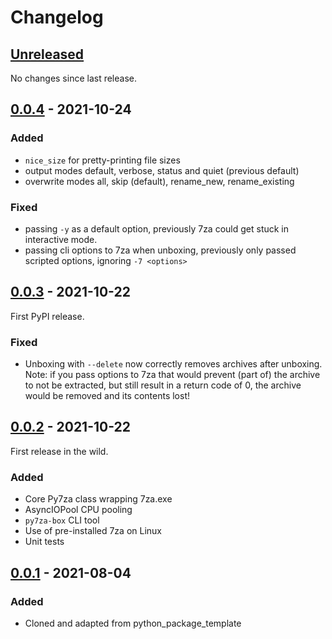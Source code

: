 # Changelog

## [Unreleased]

No changes since last release.

## [0.0.4] - 2021-10-24

### Added
  - `nice_size` for pretty-printing file sizes
  - output modes default, verbose, status and quiet (previous default)
  - overwrite modes all, skip (default), rename_new, rename_existing

### Fixed
  - passing `-y` as a default option, previously 7za could get stuck in interactive mode.
  - passing cli options to 7za when unboxing, previously only passed scripted options, ignoring `-7 <options>`

## [0.0.3] - 2021-10-22

First PyPI release.

### Fixed
  - Unboxing with `--delete` now correctly removes archives after unboxing.<br>Note: if you pass options to 7za that would prevent (part of) the archive to not be extracted, but still result in a return code of 0, the archive would be removed and its contents lost!

## [0.0.2] - 2021-10-22

First release in the wild.

### Added
  - Core Py7za class wrapping 7za.exe
  - AsyncIOPool CPU pooling
  - `py7za-box` CLI tool
  - Use of pre-installed 7za on Linux
  - Unit tests

## [0.0.1] - 2021-08-04

### Added
  - Cloned and adapted from python_package_template

[Unreleased]: /../../../
[0.0.4]: /../../../tags/0.0.3
[0.0.3]: /../../../tags/0.0.3
[0.0.2]: /../../../tags/0.0.2
[0.0.1]: /../../../tags/0.0.1
